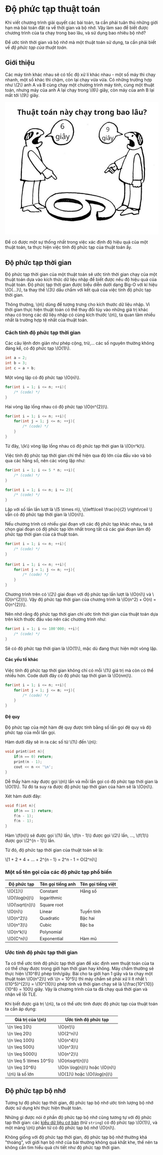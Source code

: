 # Độ phức tạp thuật toán

Khi viết chương trình giải quyết các bài toán, ta cần phải tuân thủ những giới hạn mà bài toán đặt ra về thời gian và bộ nhớ. Vậy làm sao để biết được chương trình của ta chạy trong bao lâu, và sử dụng bao nhiêu bộ nhớ?

Để ước tính thời gian và bộ nhớ mà một thuật toán sử dụng, ta cần phải biết về *độ phức tạp của thuật toán*.

## Giới thiệu

Các máy tính khác nhau sẽ có tốc độ xử lí khác nhau - một số máy thì chạy nhanh, một số khác thì chậm, còn lại chạy vừa vừa. Có những trường hợp như \\(2\\) anh A và B cùng chạy một chương trình máy tính, cùng một thuật toán, nhưng máy của anh A lại chạy trong \\(6\\) giây, còn máy của anh B lại mất tới \\(9\\) giây.

<center>
<img src="../images/6_hay_9.jpg" alt="6 hay 9 giây?"/>
</center>

Để có được một sự thống nhất trong việc xác định độ hiệu quả của một thuật toán, ta thực hiện việc tính độ phức tạp của thuật toán ấy.

## Độ phức tạp thời gian 

Độ phức tạp thời gian của một thuật toán sẽ ước tính thời gian chạy của một thuật toán dựa vào kích thức dữ liệu nhập để biết được nếu độ hiệu quả của thuật toán. Độ phức tạp thời gian được biểu diễn dưới dạng Big-O với kí hiệu \\(O(...)\\), ta thay thế \\(3\\) dấu chấm với kết quả của việc tính độ phức tạp thời gian. 

Thông thường, \\(n\\) dùng để tượng trưng cho kích thước dữ liệu nhập. Vì thời gian thực hiện thuật toán có thể thay đổi tùy vào những giá trị khác nhau có trong các dữ liệu nhập có cùng kích thước \\(n\\), ta quan tâm nhiều nhất là trường hợp tệ nhất của thuật toán.

### Cách tính độ phức tạp thời gian

Các câu lệnh đơn giản như phép cộng, trừ,... các số nguyên thường không đáng kể, có độ phức tạp \\(O(1)\\).

```c++
int a = 2;
int b = 3;
int c = a + b;
```

Một vòng lặp có độ phức tạp \\(O(n)\\).

```c++
for(int i = 1; i <= n; ++i){
	/* (code) */
}
```

Hai vòng lặp lồng nhau có độ phức tạp \\(O(n^{2})\\).

```c++
for(int i = 1; i <= n; ++i){
	for(int j = 1; j <= n; ++j){
		/* (code) */
	}
}
```

Từ đây, \\(k\\) vòng lặp lồng nhau có độ phức tạp thời gian là \\(O(n^k)\\).

Việc tính độ phức tạp thời gian chỉ thể hiện qua độ lớn của đầu vào và bỏ qua các hằng số, nên các vòng lặp như:

```c++
for(int i = 1; i <= 5 * n; ++i){
	/* (code) */
}
```

```c++
for(int i = 1; i <= n; i += 2){
	/* (code) */
}
```

Lặp với số lần lần lượt là \\(5 \times n\\), \\(\left\lceil \frac{n}{2} \right\rceil \\) vẫn có độ phức tạp thời gian là \\(O(n)\\).

Nếu chương trình có nhiều giai đoạn với các độ phức tạp khác nhau, ta sẽ chọn giai đoạn có độ phức tạp lớn nhất trong tất cả các giai đoạn làm độ phức tạp thời gian của cả thuật toán.

```c++
for(int i = 1; i <= n; ++i){
	/* (code) */
}

for(int i = 1; i <= n; ++i){
	for(int j = 1; j <= n; ++j){
		/* (code) */
	}
}
```

Chương trình trên có \\(2\\) giai đoạn với độ phức tạp lần lượt là \\(O(n)\\) và \\(O(n^{2})\\). Vậy độ phức tạp thời gian của chương trình là \\(O(n^2) + O(n) = O(n^{2})\\).

Nên nhớ rằng độ phức tạp thời gian chỉ ước tính thời gian của thuật toán dựa trên kích thước đầu vào nên các chương trình như:

```C++
for(int i = 1; i <= 100'000; ++i){
	/* (code) */
}
```

Sẽ có độ phức tạp thời gian là \\(O(1)\\), mặc dù đang thực hiện một vòng lặp.

#### Các yếu tố khác

Việc tính độ phức tạp thời gian không chỉ có mỗi \\(1\\) giá trị mà còn có thể nhiều hơn. Code dưới đây có độ phức tạp thời gian là \\(O(nm)\\).

```c++
for(int i = 1; i <= n; ++i){
	for(int j = 1; j <= m; ++j){
		/* (code) */
	}
}
```

#### Đệ quy 

Độ phức tạp của một hàm đệ quy được tính bằng số lần gọi đệ quy và độ phức tạp của mỗi lần gọi.

Hàm dưới đây sẽ in ra các số từ \\(1\\) đến \\(n\\):

```c++
void print(int n){
	if(n == 0) return;
	print(n - 1);
	cout << n << '\n';
}
```

Dễ thấy hàm này được gọi \\(n\\) lần và mỗi lần gọi có độ phức tạp thời gian là \\(O(1)\\). Từ đó ta suy ra được độ phức tạp thời gian của hàm sẽ là \\(O(n)\\).

Xét hàm dưới đây:

```c++
void f(int n){
	if(n == 1) return;
	f(n - 1);
	f(n - 1);
}
```

Hàm \\(f(n)\\) sẽ được gọi \\(1\\) lần, \\(f(n - 1)\\) được gọi \\(2\\) lần, ..., \\(f(1)\\) được gọi \\(2^{n - 1}\\) lần.

Từ đó, độ phức tạp thời gian của thuật toán sẽ là:

\\[1 + 2 + 4 + ... + 2^{n - 1} = 2^n - 1 = O(2^n)\\]

### Một số tên gọi của các độ phức tạp phổ biến

|Độ phức tạp|Tên gọi tiếng anh|Tên gọi tiếng việt|
|---|---|---|
|\\(O(1)\\)| Constant | Hằng số |
|\\(O(\log{n})\\)| logarithmic | |
|\\(O(\sqrt{n})\\)| Square root | |
|\\(O(n)\\)| Linear | Tuyến tính |
|\\(O(n^2)\\)| Quadratic | Bậc hai |
|\\(O(n^3)\\)| Cubic | Bậc ba |
|\\(O(n^k)\\)| Polynomial |  |
|\\(O(C^n)\\)| Exponential | Hàm mũ |

### Ước tính độ phức tạp thời gian

Ta có thể ước tính độ phức tạp thời gian để xác định xem thuật toán của ta có thể chạy được trong giới hạn thời gian hay không. Máy chấm thường sẽ thực hiện \\(10^8\\) phép tính/giây. Bài cho ta giới hạn 1 giây và ta chạy một thuật toán \\(O(n^2)\\) với \\(n = 10^5\\) thì máy chấm sẽ phải xử lí ít nhất \\((10^5)^{2}\\) = \\(10^{10}\\) phép tính và thời gian chạy sẽ là \\(\frac{10^{10}}{10^8} = 100\\) giây. Vậy là chương trình của ta đã chạy quá thời gian và nhận về lỗi TLE.

Khi biết được giá trị \\(n\\), ta có thể ước tính được độ phức tạp của thuật toán ta cần áp dụng:

|Giá trị của \\(n\\)|Ước tính độ phức tạp|
|---|---|
|\\(n \leq 10\\)|\\(O(n!)\\)|
|\\(n \leq 20\\)|\\(O(2^n)\\)|
|\\(n \leq 100\\)|\\(O(n^4)\\)|
|\\(n \leq 500\\)|\\(O(n^3)\\)|
|\\(n \leq 5000\\)|\\(O(n^2)\\)|
|\\(n \leq 5 \times 10^5\\)|\\(O(n\sqrt{n})\\)|
|\\(n \leq 10^6\\)|\\(O(n \log{n})\\) hoặc \\(O(n)\\)|
|\\(n\\) là số lớn|\\(O(1)\\) hoặc \\(O(\log{n})\\)|

## Độ phức tạp bộ nhớ

Tương tự độ phức tạp thời gian, độ phức tạp bộ nhớ ước tính lượng bộ nhớ được sử dụng khi thực hiện thuật toán. 

Những gì được nói ở phần độ phức tạp bộ nhớ cũng tương tự với độ phức tạp thời gian: các [kiểu dữ liệu cơ bản](../programming/data-types.md) (trừ `string`) có độ phức tạp \\(O(1)\\), và một mảng \\(n\\) phần tử có độ phức tạp bộ nhớ \\(O(n)\\).

Không giống với độ phức tạp thời gian, độ phức tạp bộ nhớ thường khá "thoáng", với giới hạn bộ nhớ của bài thường không quá khắt khe, thế nên ta không cần tìm hiểu quá chi tiết như độ phức tạp thời gian.